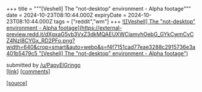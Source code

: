 +++
title = """[Veshell] The "not-desktop" environment - Alpha footage"""
date = 2024-10-23T08:10:44.000Z
expiryDate = 2024-10-23T08:10:44.000Z
tags = ["reddit","wm"]
+++
[![[Veshell] The "not-desktop" environment - Alpha footage](https://external-preview.redd.it/dXgxaG5vb3VxZ3dkMQAEUXWCiamvhOebG_GYkCwmCvCZ4NzI8CYGx_RD2PFo.png?width=640&crop=smart&auto=webp&s=f4f7151cad77eae3288c2915736e3a401b5479c5 "[Veshell] The "not-desktop" environment - Alpha footage")](https://www.reddit.com/r/unixporn/comments/1ga5c7b/veshell_the_notdesktop_environment_alpha_footage/)

submitted by [/u/PapyElGringo](https://www.reddit.com/user/PapyElGringo)  
[\[link\]](https://v.redd.it/8e2sfpouqgwd1) [\[comments\]](https://www.reddit.com/r/unixporn/comments/1ga5c7b/veshell_the_notdesktop_environment_alpha_footage/)

[[source]](https://www.reddit.com/r/unixporn/comments/1ga5c7b/veshell_the_notdesktop_environment_alpha_footage/)
